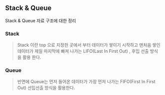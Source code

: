 ## Stack & Queue

 Stack & Queue 자료 구조에 대한 정리

### Stack

> Stack 이란 top 으로 지정한 곳에서 부터 데이터가 쌓이기 시작하고  맨처음 쌓인 데이터가 제일 마지막에 빠져 나가는 LIFO(Last In First Out) , 후입 선출 방식을 활용 한다. 
>




### Queue

>  반면에 Queue는 먼저 들어온 데이터가 가장 먼저 나가는 FIFO(First In First Out) 선입선출 방식을 활용한다. 
